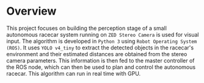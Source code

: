 # Overview
This project focuses on building the perception stage of a small autonomous racecar system running on `ZED Stereo Camera` is used for visual input. The algorithm is developed in `Python 3` using `Robot Operating System (ROS)`. It uses `YOLO v4_tiny` to extract the detected objects in the racecar's environment and their estimated distances are obtained from the stereo camera parameters. This information is then fed to the master controller of the ROS node, which can then be used to plan and control the autonomous racecar. This algorithm can run in real time with GPU.
